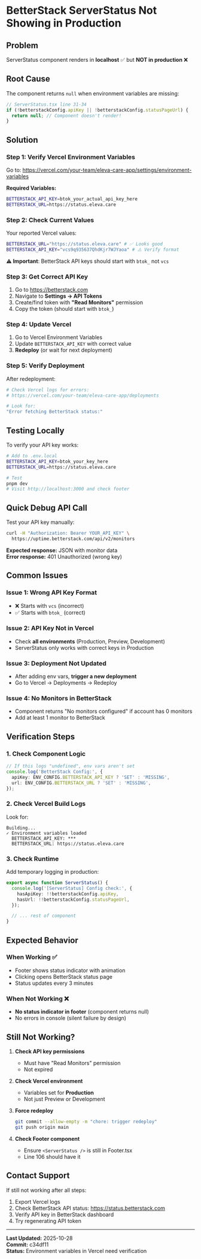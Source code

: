 # BetterStack ServerStatus Not Showing in Production

## Problem

ServerStatus component renders in **localhost** ✅ but **NOT in production** ❌

## Root Cause

The component returns `null` when environment variables are missing:

```typescript
// ServerStatus.tsx line 31-34
if (!betterstackConfig.apiKey || !betterstackConfig.statusPageUrl) {
  return null; // Component doesn't render!
}
```

## Solution

### Step 1: Verify Vercel Environment Variables

Go to: https://vercel.com/your-team/eleva-care-app/settings/environment-variables

**Required Variables:**

```bash
BETTERSTACK_API_KEY=btok_your_actual_api_key_here
BETTERSTACK_URL=https://status.eleva.care
```

### Step 2: Check Current Values

Your reported Vercel values:

```bash
BETTERSTACK_URL="https://status.eleva.care" # ✅ Looks good
BETTERSTACK_API_KEY="vcs9q935637QhdKjr7WJYaoa" # ⚠️ Verify format
```

**⚠️ Important**: BetterStack API keys should start with `btok_` not `vcs`

### Step 3: Get Correct API Key

1. Go to https://betterstack.com
2. Navigate to **Settings → API Tokens**
3. Create/find token with **"Read Monitors"** permission
4. Copy the token (should start with `btok_`)

### Step 4: Update Vercel

1. Go to Vercel Environment Variables
2. Update `BETTERSTACK_API_KEY` with correct value
3. **Redeploy** (or wait for next deployment)

### Step 5: Verify Deployment

After redeployment:

```bash
# Check Vercel logs for errors:
# https://vercel.com/your-team/eleva-care-app/deployments

# Look for:
"Error fetching BetterStack status:"
```

## Testing Locally

To verify your API key works:

```bash
# Add to .env.local
BETTERSTACK_API_KEY=btok_your_key_here
BETTERSTACK_URL=https://status.eleva.care

# Test
pnpm dev
# Visit http://localhost:3000 and check footer
```

## Quick Debug API Call

Test your API key manually:

```bash
curl -H "Authorization: Bearer YOUR_API_KEY" \
  https://uptime.betterstack.com/api/v2/monitors
```

**Expected response:** JSON with monitor data  
**Error response:** 401 Unauthorized (wrong key)

## Common Issues

### Issue 1: Wrong API Key Format

- ❌ Starts with `vcs` (incorrect)
- ✅ Starts with `btok_` (correct)

### Issue 2: API Key Not in Vercel

- Check **all environments** (Production, Preview, Development)
- ServerStatus only works with correct keys in Production

### Issue 3: Deployment Not Updated

- After adding env vars, **trigger a new deployment**
- Go to Vercel → Deployments → Redeploy

### Issue 4: No Monitors in BetterStack

- Component returns "No monitors configured" if account has 0 monitors
- Add at least 1 monitor to BetterStack

## Verification Steps

### 1. Check Component Logic

```typescript
// If this logs "undefined", env vars aren't set
console.log('BetterStack Config:', {
  apiKey: ENV_CONFIG.BETTERSTACK_API_KEY ? 'SET' : 'MISSING',
  url: ENV_CONFIG.BETTERSTACK_URL ? 'SET' : 'MISSING',
});
```

### 2. Check Vercel Build Logs

Look for:

```
Building...
✓ Environment variables loaded
  BETTERSTACK_API_KEY: ***
  BETTERSTACK_URL: https://status.eleva.care
```

### 3. Check Runtime

Add temporary logging in production:

```typescript
export async function ServerStatus() {
  console.log('[ServerStatus] Config check:', {
    hasApiKey: !!betterstackConfig.apiKey,
    hasUrl: !!betterstackConfig.statusPageUrl,
  });

  // ... rest of component
}
```

## Expected Behavior

### When Working ✅

- Footer shows status indicator with animation
- Clicking opens BetterStack status page
- Status updates every 3 minutes

### When Not Working ❌

- **No status indicator in footer** (component returns null)
- No errors in console (silent failure by design)

## Still Not Working?

1. **Check API key permissions**
   - Must have "Read Monitors" permission
   - Not expired

2. **Check Vercel environment**
   - Variables set for **Production**
   - Not just Preview or Development

3. **Force redeploy**

   ```bash
   git commit --allow-empty -m "chore: trigger redeploy"
   git push origin main
   ```

4. **Check Footer component**
   - Ensure `<ServerStatus />` is still in Footer.tsx
   - Line 106 should have it

## Contact Support

If still not working after all steps:

1. Export Vercel logs
2. Check BetterStack API status: https://status.betterstack.com
3. Verify API key in BetterStack dashboard
4. Try regenerating API token

---

**Last Updated:** 2025-10-28  
**Commit:** c34df11  
**Status:** Environment variables in Vercel need verification
